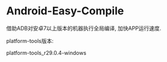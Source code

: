 # Android-Easy-Compile
借助ADB对安卓7以上版本的机器执行全局编译, 加快APP运行速度.

platform-tools版本:

platform-tools_r29.0.4-windows
